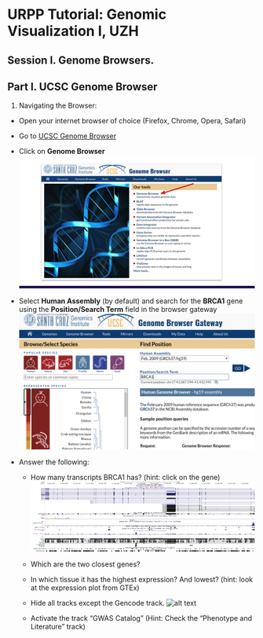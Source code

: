 # URPP Tutorial: Genomic Visualization I, UZH 
## Session I. Genome Browsers.

## Part I. UCSC Genome Browser

1. Navigating the Browser:
- Open your internet browser of choice (Firefox, Chrome, Opera, Safari)
- Go to [UCSC Genome Browser](https://genome-euro.ucsc.edu/)
- Click on **Genome Browser**
![alt text](https://github.com/carlalbc/URPP_tutorials/blob/master/img/ucsc1.png)

- Select **Human Assembly** (by default) and search for the **BRCA1** gene using the **Position/Search Term** field in the browser gateway
![alt text](https://github.com/carlalbc/URPP_tutorials/blob/master/img/ucsc2.png)
- Answer the following:
  - How many transcripts BRCA1 has? (hint: click on the gene)
  ![alt text](https://github.com/carlalbc/URPP_tutorials/blob/master/img/ucsc3.png)
  - Which are the two closest genes?
  - In which tissue it has the highest expression? And lowest? (hint: look at the expression plot from GTEx)
  - Hide all tracks except the Gencode track.
 ![alt text](https://github.com/carlalbc/URPP_tutorials/blob/master/img/ucsc3.1.png)

  - Activate the track “GWAS Catalog” (Hint: Check the “Phenotype and Literature” track)


  

